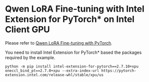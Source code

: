 # Qwen LoRA Fine-tuning with Intel Extension for PyTorch* on Intel Client GPU

Please refer to [Qwen LoRA Fine-tuning with PyTorch](../pytorch/lora).

You need to install Intel Extension for PyTorch* based the packages required by the example.

```
python -m pip install intel-extension-for-pytorch==2.7.10+xpu oneccl_bind_pt==2.7.0+xpu --extra-index-url https://pytorch-extension.intel.com/release-whl/stable/xpu/us
```
